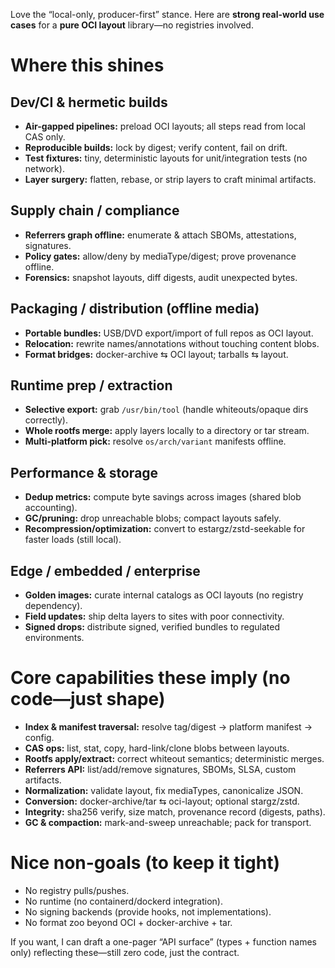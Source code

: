 Love the “local-only, producer-first” stance. Here are **strong real-world use cases** for a **pure OCI layout** library—no registries involved.

# Where this shines

## Dev/CI & hermetic builds

- **Air-gapped pipelines:** preload OCI layouts; all steps read from local CAS only.
- **Reproducible builds:** lock by digest; verify content, fail on drift.
- **Test fixtures:** tiny, deterministic layouts for unit/integration tests (no network).
- **Layer surgery:** flatten, rebase, or strip layers to craft minimal artifacts.

## Supply chain / compliance

- **Referrers graph offline:** enumerate & attach SBOMs, attestations, signatures.
- **Policy gates:** allow/deny by mediaType/digest; prove provenance offline.
- **Forensics:** snapshot layouts, diff digests, audit unexpected bytes.

## Packaging / distribution (offline media)

- **Portable bundles:** USB/DVD export/import of full repos as OCI layout.
- **Relocation:** rewrite names/annotations without touching content blobs.
- **Format bridges:** docker-archive ⇆ OCI layout; tarballs ⇆ layout.

## Runtime prep / extraction

- **Selective export:** grab `/usr/bin/tool` (handle whiteouts/opaque dirs correctly).
- **Whole rootfs merge:** apply layers locally to a directory or tar stream.
- **Multi-platform pick:** resolve `os/arch/variant` manifests offline.

## Performance & storage

- **Dedup metrics:** compute byte savings across images (shared blob accounting).
- **GC/pruning:** drop unreachable blobs; compact layouts safely.
- **Recompression/optimization:** convert to estargz/zstd-seekable for faster loads (still local).

## Edge / embedded / enterprise

- **Golden images:** curate internal catalogs as OCI layouts (no registry dependency).
- **Field updates:** ship delta layers to sites with poor connectivity.
- **Signed drops:** distribute signed, verified bundles to regulated environments.

# Core capabilities these imply (no code—just shape)

- **Index & manifest traversal:** resolve tag/digest → platform manifest → config.
- **CAS ops:** list, stat, copy, hard-link/clone blobs between layouts.
- **Rootfs apply/extract:** correct whiteout semantics; deterministic merges.
- **Referrers API:** list/add/remove signatures, SBOMs, SLSA, custom artifacts.
- **Normalization:** validate layout, fix mediaTypes, canonicalize JSON.
- **Conversion:** docker-archive/tar ⇆ oci-layout; optional stargz/zstd.
- **Integrity:** sha256 verify, size match, provenance record (digests, paths).
- **GC & compaction:** mark-and-sweep unreachable; pack for transport.

# Nice non-goals (to keep it tight)

- No registry pulls/pushes.
- No runtime (no containerd/dockerd integration).
- No signing backends (provide hooks, not implementations).
- No format zoo beyond OCI + docker-archive + tar.

If you want, I can draft a one-pager “API surface” (types + function names only) reflecting these—still zero code, just the contract.
